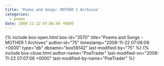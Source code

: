 ```yaml
---
title: 'Poems and Songs: MOTHER 1 Archives'
categories:
  - poems
date: 2008-11-22 07:06:09 +0000
---
```

{% include box-open.html box-id="3570" title="Poems and Songs - MOTHER 1 Archives" author-id="75" timestamp="2008-11-22 07:06:09 +0000" type="db" dbname="box59142" last-modified-by="75" %}
<navigator group="Poems and Songs|Mother1" offdir="TRUE" /> <displaytor />
{% include box-close.html author-name="PoeTrader" last-modified-on="2008-11-22 07:07:06 +0000" last-modified-by-name="PoeTrader" %}
